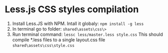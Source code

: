 # Less.js CSS styles compilation

1. Install Less.JS with NPM. Intall it globaly: `npm install -g less`
2. In terminal go to folder: `shared\assets\css\>`
3. Run terminal command: `lessc less/master.less style.css`
   This should compile \*.less files to a single layout.css file `shared\assets\css\style.css`
